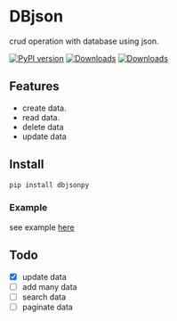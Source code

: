 # DBjson

crud operation with database using json.

 [![PyPI version](https://badge.fury.io/py/dbjsonpy.svg)](https://pypi.org/project/dbjsonpy/)
 [![Downloads](https://pepy.tech/badge/dbjsonpy/month)](https://pepy.tech/project/dbjsonpy)
 [![Downloads](https://static.pepy.tech/personalized-badge/dbjsonpy?period=total&units=international_system&left_color=green&right_color=blue&left_text=Total%20Downloads)](https://pepy.tech/project/dbjsonpy)

## Features 

 * create data.
 * read data.
 * delete data
 * update data

## Install 
```python
pip install dbjsonpy
```
### Example

see example [here](examples/test.py)

## Todo

 - [x] update data
 - [ ] add many data
 - [ ] search data
 - [ ] paginate data
